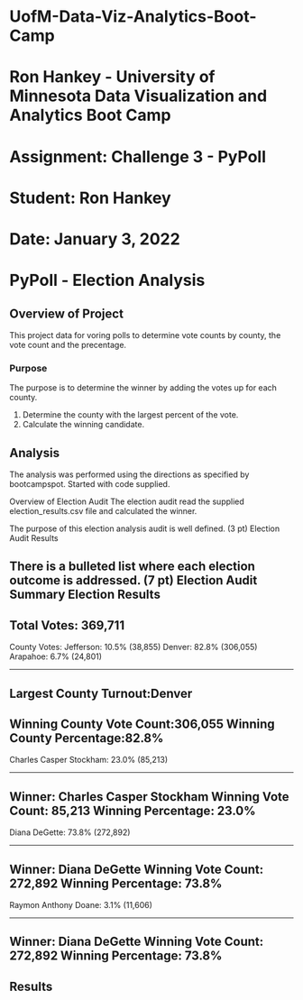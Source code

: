 # UofM-Data-Viz-Analytics-Boot-Camp
# Ron Hankey - University of Minnesota Data Visualization and Analytics Boot Camp
# 			        Assignment: Challenge 3 - PyPoll
# 							Student: Ron Hankey
# 							Date: January 3, 2022

# PyPoll - Election Analysis

## Overview of Project
This project data for voring polls to determine vote counts by county, the vote count and the precentage.

### Purpose
The purpose is to determine the winner by adding the votes up for each county. 
1) Determine the county with the largest percent of the vote.
2) Calculate the winning candidate.

## Analysis 
The analysis was performed using the directions as specified by bootcampspot.
Started with code supplied. 

Overview of Election Audit
The election audit read the supplied election_results.csv file and calculated the winner.

The purpose of this election analysis audit is well defined. (3 pt)
Election Audit Results

There is a bulleted list where each election outcome is addressed. (7 pt)
Election Audit Summary
Election Results
-------------------------
Total Votes: 369,711
-------------------------
County Votes:
Jefferson: 10.5% (38,855)
Denver: 82.8% (306,055)
Arapahoe: 6.7% (24,801)

-------------------------
Largest County Turnout:Denver
-------------------------
Winning County Vote Count:306,055
Winning County Percentage:82.8%
-------------------------

Charles Casper Stockham: 23.0% (85,213)

-------------------------
Winner: Charles Casper Stockham
Winning Vote Count: 85,213
Winning Percentage: 23.0%
-------------------------

Diana DeGette: 73.8% (272,892)

-------------------------
Winner: Diana DeGette
Winning Vote Count: 272,892
Winning Percentage: 73.8%
-------------------------

Raymon Anthony Doane: 3.1% (11,606)

-------------------------
Winner: Diana DeGette
Winning Vote Count: 272,892
Winning Percentage: 73.8%
-------------------------


## Results